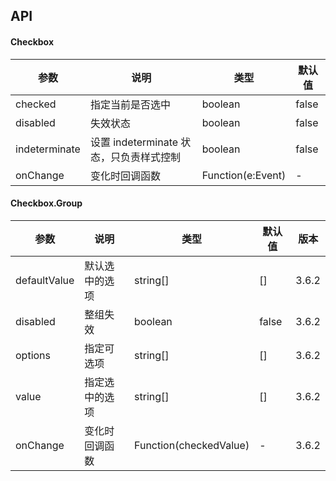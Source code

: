 ## API

#### Checkbox

| 参数           | 说明                                    | 类型              | 默认值 |
| -------------- | --------------------------------------- | ----------------- | ------ |
| checked        | 指定当前是否选中                        | boolean           | false  |
| disabled       | 失效状态                                | boolean           | false  |
| indeterminate  | 设置 indeterminate 状态，只负责样式控制 | boolean           | false  |
| onChange       | 变化时回调函数                          | Function(e:Event) | -      |

#### Checkbox.Group

| 参数 | 说明 | 类型 | 默认值 | 版本 |
| --- | --- | --- | --- | --- |
| defaultValue | 默认选中的选项 | string\[] | \[] | 3.6.2 |
| disabled | 整组失效 | boolean | false | 3.6.2 |
| options | 指定可选项 | string\[] | \[] | 3.6.2 |
| value | 指定选中的选项 | string\[] | \[] | 3.6.2 |
| onChange | 变化时回调函数 | Function(checkedValue) | - | 3.6.2 |